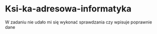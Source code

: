 # Ksi-ka-adresowa-informatyka
 W zadaniu nie udało mi się wykonać sprawdzania czy wpisuje poprawnie dane 
